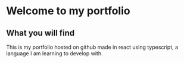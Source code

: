 # Welcome to my portfolio

## What you will find
This is my portfolio hosted on github made in react using typescript, a language I am learning to develop with.
